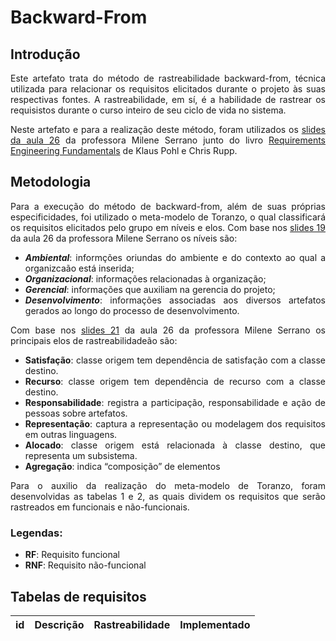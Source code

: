 <div align="justify">

# Backward-From

## Introdução

Este artefato trata do método de rastreabilidade backward-from, técnica utilizada para relacionar os requisitos elicitados durante o projeto às suas respectivas fontes. A rastreabilidade, em sí, é a habilidade de rastrear os requisistos durante o curso inteiro de seu ciclo de vida no sistema.

Neste artefato e para a realização deste método, foram utilizados os [slides da aula 26](https://aprender3.unb.br/pluginfile.php/2523172/mod_resource/content/1/Requisitos%20-%20Aula%20026.pdf) da professora Milene Serrano junto do livro [Requirements Engineering Fundamentals](https://aprender3.unb.br/pluginfile.php/2523040/mod_resource/content/2/Rastreabilidade.pdf) de Klaus Pohl e Chris Rupp.

## Metodologia

Para a execução do método de backward-from, além de suas próprias especificidades, foi utilizado o meta-modelo de Toranzo, o qual classificará os requisitos elicitados pelo grupo em níveis e elos. Com base nos [slides 19](https://aprender3.unb.br/pluginfile.php/2523172/mod_resource/content/1/Requisitos%20-%20Aula%20026.pdf) da aula 26 da professora Milene Serrano os níveis são:
- **_Ambiental_**: informções oriundas do ambiente e do contexto ao qual a organizcaão está inserida;
- **_Organizacional_**: informações relacionadas à organização;
- **_Gerencial_**: informações que auxiliam na gerencia do projeto;
- **_Desenvolvimento_**: informações associadas aos diversos artefatos gerados ao longo do processo de desenvolvimento.

Com base nos [slides 21](https://aprender3.unb.br/pluginfile.php/2523172/mod_resource/content/1/Requisitos%20-%20Aula%20026.pdf) da aula 26 da professora Milene Serrano os principais elos de rastreabilidadeão são:
- **Satisfação**: classe origem tem dependência de satisfação com a classe destino.
- **Recurso**: classe origem tem dependência de recurso com a classe destino.
- **Responsabilidade**: registra a participação, responsabilidade e ação de pessoas sobre artefatos.
- **Representação**: captura a representação ou modelagem dos requisitos em outras linguagens.
- **Alocado**: classe origem está relacionada à classe destino, que representa um subsistema.
- **Agregação**: indica “composição” de elementos

Para o auxilio da realização do meta-modelo de Toranzo, foram desenvolvidas as tabelas 1 e 2, as quais dividem os requisitos que serão rastreados em funcionais e não-funcionais.

### Legendas:

- **RF**: Requisito funcional
- **RNF**: Requisito não-funcional

## Tabelas de requisitos

| id | Descrição | Rastreabilidade | Implementado |
| :-:| :-------- | :-------------- | :----------- |

</div>
